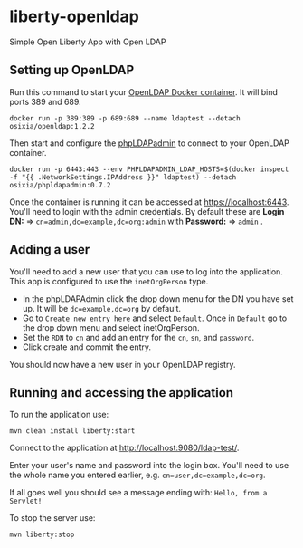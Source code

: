 # liberty-openldap
Simple Open Liberty App with Open LDAP


## Setting up OpenLDAP

Run this command to start your [OpenLDAP Docker container](https://github.com/osixia/docker-openldap). It will bind ports 389 and 689.

```
docker run -p 389:389 -p 689:689 --name ldaptest --detach osixia/openldap:1.2.2
```

Then start and configure the [phpLDAPadmin](https://github.com/osixia/docker-phpLDAPadmin) to connect to your OpenLDAP container.

```
docker run -p 6443:443 --env PHPLDAPADMIN_LDAP_HOSTS=$(docker inspect -f "{{ .NetworkSettings.IPAddress }}" ldaptest) --detach osixia/phpldapadmin:0.7.2
```

Once the container is running it can be accessed at [https://localhost:6443](https://localhost:6443). You'll need to login with the admin credentials. By default these are **Login DN:** => `cn=admin,dc=example,dc=org:admin` with **Password:** => `admin` .

## Adding a user

You'll need to add a new user that you can use to log into the application. This app is configured to use the `inetOrgPerson` type. 
- In the phpLDAPAdmin click the drop down menu for the DN you have set up. It will be `dc=example,dc=org` by default.
- Go to `Create new entry here` and select `Default`. Once in `Default` go to the drop down menu and select inetOrgPerson.
- Set the `RDN` to `cn` and add an entry for the `cn`, `sn`, and `password`. 
- Click create and commit the entry.

You should now have a new user in your OpenLDAP registry.

## Running and accessing the application

To run the application use:

```
mvn clean install liberty:start
```

Connect to the application at [http://localhost:9080/ldap-test/](http://localhost:9080/ldap-test/).

Enter your user's name and password into the login box. You'll need to use the whole name you entered earlier, e.g. `cn=user,dc=example,dc=org`.

If all goes well you should see a message ending with:  `Hello, from a Servlet!`

To stop the server use:

```
mvn liberty:stop
```
